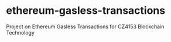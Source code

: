 # ethereum-gasless-transactions
Project on Ethereum Gasless Transactions for CZ4153 Blockchain Technology
